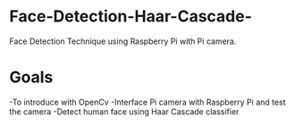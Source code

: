 # Face-Detection-Haar-Cascade-
Face Detection Technique using Raspberry Pi with Pi camera. 
# Goals
-To introduce with OpenCv
-Interface Pi camera with Raspberry Pi and test the camera
-Detect human face using Haar Cascade classifier
